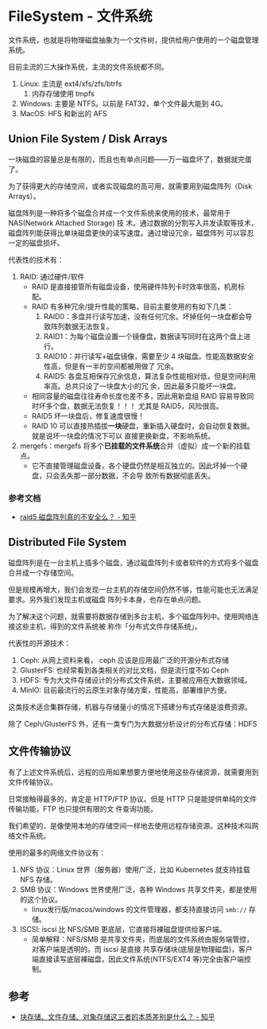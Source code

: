 # FileSystem - 文件系统

文件系统，也就是将物理磁盘抽象为一个文件树，提供给用户使用的一个磁盘管理系统。

目前主流的三大操作系统，主流的文件系统都不同。

1. Linux: 主流是 ext4/xfs/zfs/btrfs
   1. 内存存储使用 tmpfs
1. Windows: 主要是 NTFS。以前是 FAT32，单个文件最大能到 4G。
1. MacOS: HFS 和新出的 AFS

## Union File System / Disk Arrays

一块磁盘的容量总是有限的，而且也有单点问题——万一磁盘坏了，数据就完蛋了。

为了获得更大的存储空间，或者实现磁盘的高可用，就需要用到磁盘阵列（Disk Arrays）。

磁盘阵列是一种将多个磁盘合并成一个文件系统来使用的技术，最常用于 NAS(Network Attached Storage) 技
术。通过数据的分割写入并发读取等技术，磁盘阵列能获得比单块磁盘更快的读写速度。通过增设冗余，磁盘阵列
可以容忍一定的磁盘损坏。

代表性的技术有：

1. RAID: 通过硬件/软件
   - RAID 是直接接管所有磁盘设备，使用硬件阵列卡时效率很高，机房标配。
   - RAID 有多种冗余/提升性能的策略，目前主要使用的有如下几类：
     1. RAID0：多盘并行读写加速，没有任何冗余。坏掉任何一块盘都会导致阵列数据无法恢复。
     1. RAID1：为每个磁盘设置一个镜像盘，数据读写同时在这两个盘上进行。
     1. RAID10：并行读写+磁盘镜像，需要至少 4 块磁盘。性能高数据安全性高，但是有一半的空间都被用做了
        冗余。
     1. RAID5: 各盘互相保存冗余信息，算法复杂性能相对低，但是空间利用率高。总共只设了一块盘大小的冗
        余，因此最多只能坏一块盘。
   - 相同容量的磁盘往往寿命长度也差不多，因此用新盘组 RAID 容易导致同时坏多个盘，数据无法恢复！！！
     尤其是 RAID5，风险很高。
   - RAID5 坏一块盘后，修复速度很慢！
   - RAID 10 可以直接热插拔**一块**硬盘，重新插入硬盘时，会自动恢复数据。就是说坏一块盘的情况下可以
     直接更换新盘，不影响系统。
2. mergefs：mergefs 将多个**已挂载的文件系统**合并（虚拟）成一个新的挂载点。
   - 它不直接管理磁盘设备，各个硬盘仍然是相互独立的。因此坏掉一个硬盘，只会丢失那一部分数据，不会导
     致所有数据彻底丢失。

### 参考文档

- [raid5 磁盘阵列真的不安全么？ - 知乎](https://www.zhihu.com/question/20164654/answer/348274179)

## Distributed File System

磁盘阵列是在一台主机上插多个磁盘，通过磁盘阵列卡或者软件的方式将多个磁盘合并成一个存储空间。

但是规模再增大，我们会发现一台主机的存储空间仍然不够，性能可能也无法满足要求。另外我们发现主机或磁盘
阵列卡本身，也存在单点问题。

为了解决这个问题，就需要将数据存储到多台主机，多个磁盘阵列中。使用网络连接这些主机，得到的文件系统被
称作「分布式文件存储系统」。

代表性的开源技术：

1. Ceph: 从网上资料来看， ceph 应该是应用最广泛的开源分布式存储
2. GlusterFS: 也经常看到各类相关的对比文档，但是流行度不如 Ceph
3. HDFS: 专为大文件存储设计的分布式文件系统，主要被应用在大数据领域。
4. MinIO: 目前最流行的云原生对象存储方案，性能高，部署维护方便。

这类技术适合集群存储，机器与存储量小的情况下搭建分布式存储是浪费资源。

除了 Ceph/GlusterFS 外，还有一类专门为大数据分析设计的分布式存储：HDFS

## 文件传输协议

有了上述文件系统后，远程的应用如果想要方便地使用这些存储资源，就需要用到文件传输协议。

日常接触得最多的，肯定是 HTTP/FTP 协议。但是 HTTP 只是能提供单纯的文件传输功能，FTP 也只提供有限的文
件查询功能。

我们希望的，是像使用本地的存储空间一样地去使用远程存储资源。这种技术叫网络文件系统。

使用的最多的网络文件协议有：

1. NFS 协议：Linux 世界（服务器）使用广泛，比如 Kubernetes 就支持挂载 NFS 存储。
1. SMB 协议：Windows 世界使用广泛，各种 Windows 共享文件夹，都是使用的这个协议。
   - linux发行版/macos/windows 的文件管理器，都支持直接访问 `smb://` 存储。
1. ISCSI: iscsi 比 NFS/SMB 更底层，它直接将裸磁盘提供给客户端。
   - 简单解释：NFS/SMB 是共享文件夹，而底层的文件系统由服务端管控，对客户端是透明的。而 iscsi 是直接
     共享存储块(底层是物理磁盘)，客户端直接读写底层裸磁盘，因此文件系统(NTFS/EXT4 等)完全由客户端控
     制。

## 参考

- [块存储、文件存储、对象存储这三者的本质差别是什么？ - 知乎](https://www.zhihu.com/question/21536660)
